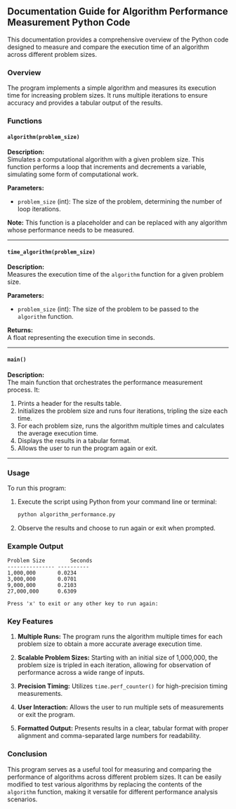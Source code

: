 ## Documentation Guide for Algorithm Performance Measurement Python Code

This documentation provides a comprehensive overview of the Python code designed to measure and 
compare the execution time of an algorithm across different problem sizes.

### Overview

The program implements a simple algorithm and measures its execution time for increasing problem sizes. 
It runs multiple iterations to ensure accuracy and provides a tabular output of the results.

### Functions

#### `algorithm(problem_size)`

**Description:**  
Simulates a computational algorithm with a given problem size. This function performs a loop that increments 
and decrements a variable, simulating some form of computational work.

**Parameters:**
- `problem_size` (int): The size of the problem, determining the number of loop iterations.

**Note:** This function is a placeholder and can be replaced with any algorithm whose performance needs 
to be measured.

---

#### `time_algorithm(problem_size)`

**Description:**  
Measures the execution time of the `algorithm` function for a given problem size.

**Parameters:**
- `problem_size` (int): The size of the problem to be passed to the `algorithm` function.

**Returns:**  
A float representing the execution time in seconds.

---

#### `main()`

**Description:**  
The main function that orchestrates the performance measurement process. It:
1. Prints a header for the results table.
2. Initializes the problem size and runs four iterations, tripling the size each time.
3. For each problem size, runs the algorithm multiple times and calculates the average execution time.
4. Displays the results in a tabular format.
5. Allows the user to run the program again or exit.

---

### Usage

To run this program:

1. Execute the script using Python from your command line or terminal:
   ```bash
   python algorithm_performance.py
   ```
2. Observe the results and choose to run again or exit when prompted.

### Example Output

```
Problem Size    	Seconds   
---------------	----------
1,000,000      	0.0234
3,000,000      	0.0701
9,000,000      	0.2103
27,000,000     	0.6309

Press 'x' to exit or any other key to run again: 
```

### Key Features

1. **Multiple Runs:** The program runs the algorithm multiple times for each problem size to obtain a more accurate average execution time.

2. **Scalable Problem Sizes:** Starting with an initial size of 1,000,000, the problem size is tripled in each iteration, allowing for observation of performance across a wide range of inputs.

3. **Precision Timing:** Utilizes `time.perf_counter()` for high-precision timing measurements.

4. **User Interaction:** Allows the user to run multiple sets of measurements or exit the program.

5. **Formatted Output:** Presents results in a clear, tabular format with proper alignment and comma-separated large numbers for readability.

### Conclusion

This program serves as a useful tool for measuring and comparing the performance of algorithms 
across different problem sizes. It can be easily modified to test various algorithms by replacing 
the contents of the `algorithm` function, making it versatile for different performance analysis scenarios.